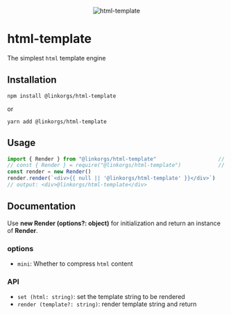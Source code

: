 <p align="center">
  <img src="https://linkorg.club/www/html-template/logo.png" alt="html-template">
</p>

# html-template

The simplest `html` template engine

## Installation

`npm install @linkorgs/html-template`

or

`yarn add @linkorgs/html-template`

## Usage

```javascript
import { Render } from "@linkorgs/html-template"                    // ESModule
// const { Render } = require("@linkorgs/html-template")            // commonjs 
const render = new Render()
render.render(`<div>{{ null || '@linkorgs/html-template' }}</div>`)
// output: <div>@linkorgs/html-template</div>
```

## Documentation

Use **new Render (options?: object)** for initialization and return an instance of **Render**.

### options

+ `mini`: Whether to compress `html` content

### API

+ `set (html: string)`: set the template string to be rendered
+ `render (template?: string)`: render template string and return
